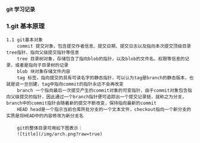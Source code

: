 #### git 学习记录 ####

### 1.git 基本原理
    1.1 git基本对象
        commit 提交对象，包含提交作者信息、提交日期、提交日志以及指向本次提交顶级目录tree指针、指向父级提交指针等信息
        tree 目录树对象，存储包含了指向blob的指针，以及blob的文件名、权限等信息的记录，或者是指向子目录树的记录
        blob 块对象存储文件内容
        tag 标签，指向提交的具有可读名字的静态指针，可以认为tag是branch的静态版本，也就是说一旦创建，tag中指向commit的指针永远不会再改变
        branch 一个指向最后一次提交产生的commit对象的可变指针，由于commit对象包含指向父级提交的指针，因此通过一个branch指针便可追踪出一个提交记录链，就称之为分支，branch中的commit指针会随着新的提交不断改变，保持指向最新的commit
        HEAD head是一个指示当前仓库所处分支的一个文本文件，checkout指向一个新分支的实质是将HEAD中的内容修改为新分支名

        git的整体目录可用如下图表示：
        ![title](/img/arch.png?raw=true)

    

